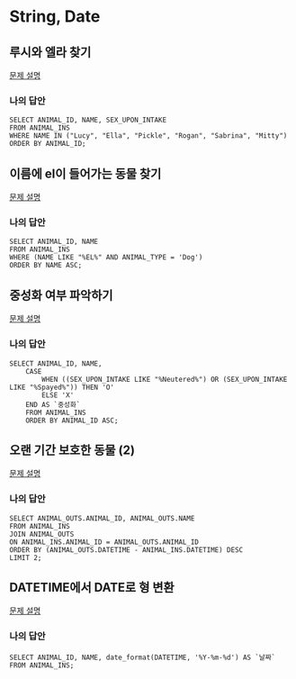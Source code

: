 # String, Date

## 루시와 엘라 찾기
[문제 설명](https://programmers.co.kr/learn/courses/30/lessons/59046)

### 나의 답안
	SELECT ANIMAL_ID, NAME, SEX_UPON_INTAKE
	FROM ANIMAL_INS
	WHERE NAME IN ("Lucy", "Ella", "Pickle", "Rogan", "Sabrina", "Mitty")
	ORDER BY ANIMAL_ID;
	
## 이름에 el이 들어가는 동물 찾기
[문제 설명](https://programmers.co.kr/learn/courses/30/lessons/59047)

### 나의 답안
	SELECT ANIMAL_ID, NAME
	FROM ANIMAL_INS
	WHERE (NAME LIKE "%EL%" AND ANIMAL_TYPE = 'Dog')
	ORDER BY NAME ASC;

## 중성화 여부 파악하기
[문제 설명](https://programmers.co.kr/learn/courses/30/lessons/59409)

### 나의 답안
	SELECT ANIMAL_ID, NAME, 
	    CASE
	        WHEN ((SEX_UPON_INTAKE LIKE "%Neutered%") OR (SEX_UPON_INTAKE LIKE "%Spayed%")) THEN 'O'
	        ELSE 'X'
	    END AS `중성화`
	    FROM ANIMAL_INS
	    ORDER BY ANIMAL_ID ASC;
	   
## 오랜 기간 보호한 동물 (2)
[문제 설명](https://programmers.co.kr/learn/courses/30/lessons/59411)

### 나의 답안
	SELECT ANIMAL_OUTS.ANIMAL_ID, ANIMAL_OUTS.NAME
	FROM ANIMAL_INS
	JOIN ANIMAL_OUTS
	ON ANIMAL_INS.ANIMAL_ID = ANIMAL_OUTS.ANIMAL_ID
	ORDER BY (ANIMAL_OUTS.DATETIME - ANIMAL_INS.DATETIME) DESC
	LIMIT 2;
	
## DATETIME에서 DATE로 형 변환
[문제 설명](https://programmers.co.kr/learn/courses/30/lessons/59414)

### 나의 답안
	SELECT ANIMAL_ID, NAME, date_format(DATETIME, '%Y-%m-%d') AS `날짜`
	FROM ANIMAL_INS;